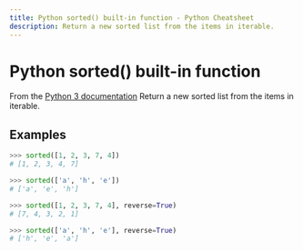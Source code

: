 ```yaml
---
title: Python sorted() built-in function - Python Cheatsheet
description: Return a new sorted list from the items in iterable.
---
```


<base-title :title="frontmatter.title" :description="frontmatter.description">

# Python sorted() built-in function

</base-title>

<base-disclaimer>
  <base-disclaimer-title>
    From the <a target="_blank" href="https://docs.python.org/3/library/functions.html#sorted">Python 3 documentation</a>
  </base-disclaimer-title>
  <base-disclaimer-content>
   Return a new sorted list from the items in iterable.
  </base-disclaimer-content>
</base-disclaimer>

## Examples

```python
>>> sorted([1, 2, 3, 7, 4])
# [1, 2, 3, 4, 7]

>>> sorted(['a', 'h', 'e'])
# ['a', 'e', 'h']

>>> sorted([1, 2, 3, 7, 4], reverse=True)
# [7, 4, 3, 2, 1]

>>> sorted(['a', 'h', 'e'], reverse=True)
# ['h', 'e', 'a']
```

<!-- remove this tag to start editing this page -->
<empty-section />
<!-- remove this tag to start editing this page -->
